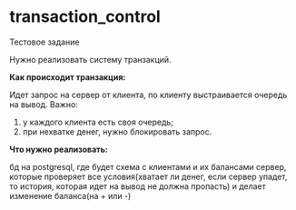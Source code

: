 # transaction_control
Тестовое задание


Нужно реализовать систему транзакций. 

**Как происходит транзакция:**

Идет запрос на сервер от клиента, по клиенту выстраивается очередь на вывод.
Важно: 
1) у каждого клиента есть своя очередь; 
2) при нехватке денег, нужно блокировать запрос.

**Что нужно реализовать:**

бд на postgresql, где будет схема с клиентами и их балансами
сервер, которые проверяет все условия(хватает ли денег, если сервер упадет, то история, которая идет на вывод не должна пропасть) и делает изменение баланса(на + или -)
